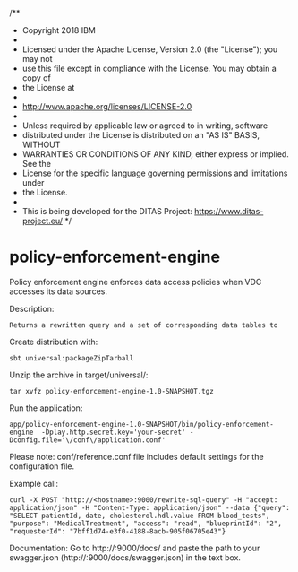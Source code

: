 /**
 * Copyright 2018 IBM
 *
 * Licensed under the Apache License, Version 2.0 (the "License"); you may not
 * use this file except in compliance with the License. You may obtain a copy of
 * the License at
 *
 * http://www.apache.org/licenses/LICENSE-2.0
 *
 * Unless required by applicable law or agreed to in writing, software
 * distributed under the License is distributed on an "AS IS" BASIS, WITHOUT
 * WARRANTIES OR CONDITIONS OF ANY KIND, either express or implied. See the
 * License for the specific language governing permissions and limitations under
 * the License.
 *
 * This is being developed for the DITAS Project: https://www.ditas-project.eu/
 */

# policy-enforcement-engine
Policy enforcement engine enforces data access policies when VDC accesses its data sources. 

Description:
```
Returns a rewritten query and a set of corresponding data tables to 
```

Create distribution with:
```
sbt universal:packageZipTarball
```


Unzip the archive in target/universal/:
```
tar xvfz policy-enforcement-engine-1.0-SNAPSHOT.tgz
```

Run the application:
```
app/policy-enforcement-engine-1.0-SNAPSHOT/bin/policy-enforcement-engine  -Dplay.http.secret.key='your-secret' -Dconfig.file='\/conf\/application.conf'
```

Please note: conf/reference.conf file includes default settings for the configuration file.

Example call:
```
curl -X POST "http://<hostname>:9000/rewrite-sql-query" -H "accept: application/json" -H "Content-Type: application/json" --data {"query": "SELECT patientId, date, cholesterol.hdl.value FROM blood_tests", "purpose": "MedicalTreatment", "access": "read", "blueprintId": "2", "requesterId": "7bff1d74-e3f0-4188-8acb-905f06705e43"}
```

Documentation:
Go to http://<hostname>:9000/docs/ and paste the path to your swagger.json (http://<hostname>:9000/docs/swagger.json) in the text box.
